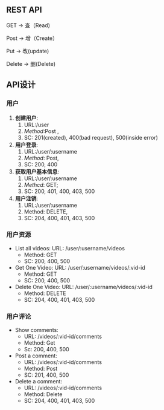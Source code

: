 ## REST API

GET -> 查（Read)

Post -> 增（Create）

Put -> 改(update)

Delete -> 删(Delete)

## API设计

### 用户

1. **创建用户**: 
    1. URL:/user 
    2. *Method*:Post ,
    3.  SC: 201(created), 400(bad request), 500(inside error)
2. **用户登录**:
    1.  URL:/user/:username 
    2. *Method*: Post, 
    3. SC: 200, 400
3. **获取用户基本信息**: 
    1. URL:/user/:username 
    2. *Methcd*: GET; 
    3. SC: 200, 401, 400, 403, 500 
4. **用户注销**: 
    1. URL:/user/:username 
    2. Method: DELETE, 
    3. SC: 204, 400, 401, 403, 500



### 用户资源

*   List all videos: URL: /user/:username/videos
    *   Method: GET 
    *   SC: 200, 400, 500
*   Get One Video:  URL: /user/:username/videos/:vid-id
    *   Method: GET
    *   SC: 200, 400, 500
*   Delete One Video:  URL: /user/:username/videos/:vid-id
    *   Method: DELETE
    *   SC: 204, 400, 401, 403, 500



### 用户评论

*   Show comments:
    *   URL: /videos/:vid-id/comments
    *   Method: Get
    *   Sc: 200, 400, 500
*   Post a comment:
    *   URL: /videos/:vid-id/comments
    *   Method: Post
    *   SC: 201, 400, 500
*   Delete a comment:
    *   URL: /videos/:vid-id/comments
    *   Method: Delete
    *   SC: 204, 400, 401, 403, 500